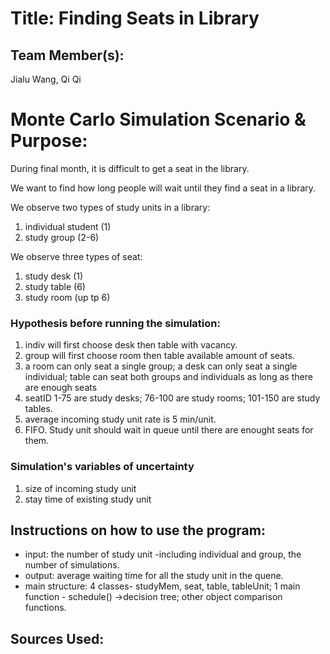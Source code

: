 # Title: Finding Seats in Library

## Team Member(s):
Jialu Wang, Qi Qi

# Monte Carlo Simulation Scenario & Purpose:
During final month, it is difficult to get a seat in the library.

We want to find how long people will wait until they find a seat in a library. 

We observe two types of study units in a library:

1. individual student (1)
2. study group (2-6)

We observe three types of seat:
1. study desk (1)
2. study table (6)
3. study room (up tp 6)

### Hypothesis before running the simulation:
1. indiv will first choose desk then table with vacancy.
2. group will first choose room then table available amount of seats.
3. a room can only seat a single group; a desk can only seat a single individual; table can seat both groups and individuals as long as there are enough seats
4. seatID 1-75 are study desks; 76-100 are study rooms; 101-150 are study tables.
5. average incoming study unit rate is 5 min/unit.
6. FIFO. Study unit should wait in queue until there are enought seats for them.

### Simulation's variables of uncertainty
1. size of incoming study unit
2. stay time of existing study unit

## Instructions on how to use the program:
- input: the number of study unit -including individual and group, the number of simulations.
- output: average waiting time for all the study unit in the quene.
- main structure: 4 classes- studyMem, seat, table, tableUnit; 1 main function - schedule() ->decision tree; other object comparison functions.

## Sources Used:
